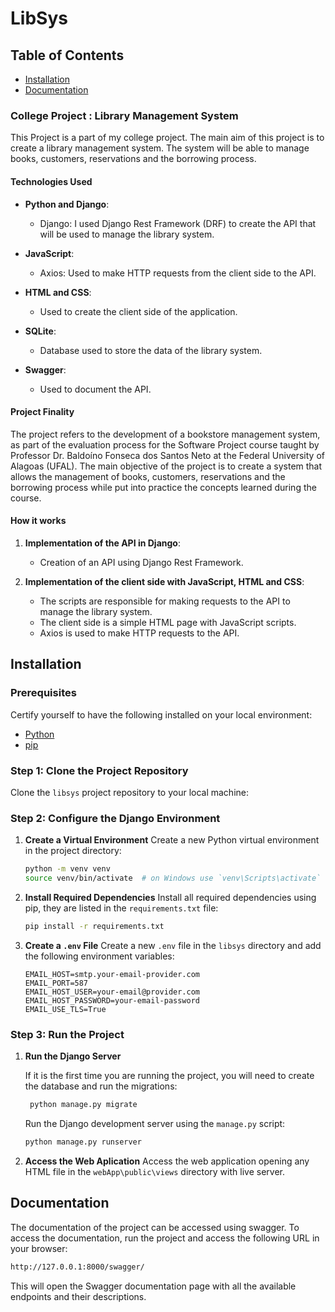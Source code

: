 # LibSys

## Table of Contents

- [Installation](#Installation)
- [Documentation](#Documentation)


### College Project : Library Management System 

This Project is a part of my college project. The main aim of this project is to create a library management system. The system will be able to manage books, customers, reservations and the borrowing process. 

#### Technologies Used

- **Python and Django**:
  - Django: I used Django Rest Framework (DRF) to create the API that will be used to manage the library system.

- **JavaScript**:
  - Axios: Used to make HTTP requests from the client side to the API.

- **HTML and CSS**:
   - Used to create the client side of the application.

- **SQLite**:
   - Database used to store the data of the library system.

- **Swagger**:
   - Used to document the API.

#### Project Finality

The project refers to the development of a bookstore management system, as part of the evaluation process for the Software Project course taught by Professor Dr. Baldoíno Fonseca dos Santos Neto at the Federal University of Alagoas (UFAL). The main objective of the project is to create a system that allows the management of books, customers, reservations and the borrowing process while put into practice the concepts learned during the course.

#### How it works

1. **Implementation of the API in Django**:
   - Creation of an API using Django Rest Framework.

2. **Implementation of the client side with JavaScript, HTML and CSS**:
   - The scripts are responsible for making requests to the API to manage the library system.
   - The client side is a simple HTML page with JavaScript scripts.
   - Axios is used to make HTTP requests to the API.

## Installation

### Prerequisites

Certify yourself to have the following installed on your local environment:
- [Python](https://www.python.org/) 
- [pip](https://pip.pypa.io/en/stable/installation/) 

### Step 1: Clone the Project Repository

Clone the `libsys` project repository to your local machine:
    

### Step 2: Configure the Django Environment

1. **Create a Virtual Environment**
    Create a new Python virtual environment in the project directory:
   ```bash
   python -m venv venv
   source venv/bin/activate  # on Windows use `venv\Scripts\activate`
   ```

2. **Install Required Dependencies**
   Install all required dependencies using pip, they are listed in the `requirements.txt` file:
   ```bash
   pip install -r requirements.txt
   ```

3. **Create a `.env` File**
    Create a new `.env` file in the `libsys` directory and add the following environment variables:
   ```env
   EMAIL_HOST=smtp.your-email-provider.com
   EMAIL_PORT=587
   EMAIL_HOST_USER=your-email@provider.com
   EMAIL_HOST_PASSWORD=your-email-password
   EMAIL_USE_TLS=True
   ```

### Step 3: Run the Project

1. **Run the Django Server**

   If it is the first time you are running the project, you will need to create the database and run the migrations:
   ```bash
    python manage.py migrate
    ```

   Run the Django development server using the `manage.py` script:
   ```bash
   python manage.py runserver
   ```


3. **Access the Web Aplication**
   Access the web application opening any HTML file in the `webApp\public\views` directory with live server.

## Documentation

The documentation of the project can be accessed using swagger. To access the documentation, run the project and access the following URL in your browser:
```bash
http://127.0.0.1:8000/swagger/
```
This will open the Swagger documentation page with all the available endpoints and their descriptions.

